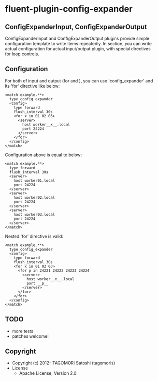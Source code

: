 # fluent-plugin-config-expander

## ConfigExpanderInput, ConfigExpanderOutput

ConfigExpanderInput and ConfigExpanderOutput plugins provide simple configuration template to write items repeatedly.
In <config> section, you can write actual configuration for actual input/output plugin, with special directives for loop controls.

## Configuration

For both of input and output (for <source> and <match>), you can use 'config_expander' and its 'for' directive like below:

    <match example.**>
      type config_expander
      <config>
        type forward
        flush_interval 30s
        <for x in 01 02 03>
          <server>
            host worker__x__.local
            port 24224
          </server>
        </for>
      </config>
    </match>

Configuration above is equal to below:

    <match example.**>
      type forward
      flush_interval 30s
      <server>
        host worker01.local
        port 24224
      </server>
      <server>
        host worker02.local
        port 24224
      </server>
      <server>
        host worker03.local
        port 24224
      </server>
    </match>

Nested 'for' directive is valid:

    <match example.**>
      type config_expander
      <config>
        type forward
        flush_interval 30s
        <for x in 01 02 03>
          <for p in 24221 24222 24223 24224
            <server>
              host worker__x__.local
              port __p__
            </server>
          </for>
        </for>
      </config>
    </match>

## TODO

* more tests
* patches welcome!

## Copyright

* Copyright (c) 2012- TAGOMORI Satoshi (tagomoris)
* License
  * Apache License, Version 2.0

